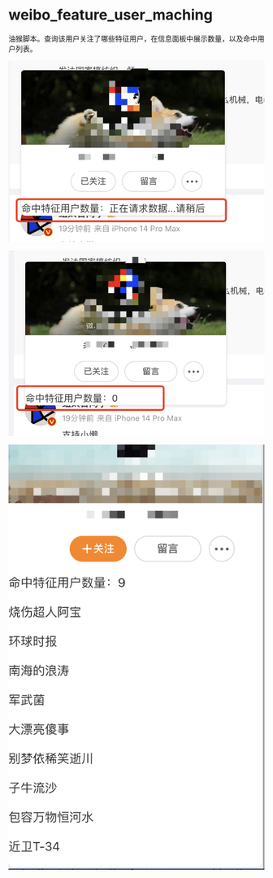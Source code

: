 # weibo_feature_user_maching

油猴脚本。查询该用户关注了哪些特征用户，在信息面板中展示数量，以及命中用户列表。

![](/images/pic1.png)

![](/images/pic2.png)

![](/images/pic3.png)